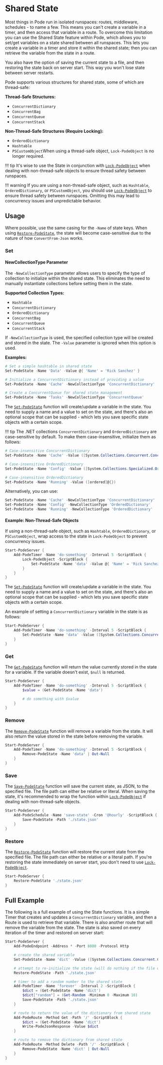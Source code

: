 # Shared State

Most things in Pode run in isolated runspaces: routes, middleware, schedules - to name a few. This means you can't create a variable in a timer, and then access that variable in a route. To overcome this limitation you can use the Shared State feature within Pode, which allows you to set/get variables on a state shared between all runspaces. This lets you create a variable in a timer and store it within the shared state; then you can retrieve the variable from the state in a route.

You also have the option of saving the current state to a file, and then restoring the state back on server start. This way you won't lose state between server restarts.

Pode supports various structures for shared state, some of which are thread-safe:

**Thread-Safe Structures:**
- `ConcurrentDictionary`
- `ConcurrentBag`
- `ConcurrentQueue`
- `ConcurrentStack`

**Non-Thread-Safe Structures (Require Locking):**
- `OrderedDictionary`
- `Hashtable`
- `PSCustomObject`When using a thread-safe object, `Lock-PodeObject` is no longer required.

!!! tip
It's wise to use the State in conjunction with [`Lock-PodeObject`](../../Functions/Threading/Lock-PodeObject) when dealing with non-thread-safe objects to ensure thread safety between runspaces.

!!! warning
If you are using a non-thread-safe object, such as `Hashtable`, `OrderedDictionary`, or `PSCustomObject`, you should use [`Lock-PodeObject`](../../Functions/Threading/Lock-PodeObject) to ensure thread safety between runspaces. Omitting this may lead to concurrency issues and unpredictable behavior.

## Usage

Where possible, use the same casing for the `-Name` of state keys. When using [`Restore-PodeState`](../../Functions/State/Restore-PodeState), the state will become case-sensitive due to the nature of how `ConvertFrom-Json` works.

### Set

#### **NewCollectionType Parameter**

The `-NewCollectionType` parameter allows users to specify the type of collection to initialize within the shared state. This eliminates the need to manually instantiate collections before setting them in the state.

**Supported Collection Types:**

- `Hashtable`
- `ConcurrentDictionary`
- `OrderedDictionary`
- `ConcurrentBag`
- `ConcurrentQueue`
- `ConcurrentStack`

If `-NewCollectionType` is used, the specified collection type will be created and stored in the state. The `-Value` parameter is ignored when this option is used.

**Examples:**

```powershell
# Set a simple hashtable in shared state
Set-PodeState -Name 'Data' -Value @{ 'Name' = 'Rick Sanchez' }

# Initialize a ConcurrentDictionary instead of providing a value
Set-PodeState -Name 'Cache' -NewCollectionType 'ConcurrentDictionary'

# Create a ConcurrentQueue for shared state management
Set-PodeState -Name 'Tasks' -NewCollectionType 'ConcurrentQueue'
```

The [`Set-PodeState`](../../Functions/State/Set-PodeState) function will create/update a variable in the state. You need to supply a name and a value to set on the state, and there's also an optional scope that can be supplied - which lets you save specific state objects with a certain scope.


!!! tip
The .NET collections `ConcurrentDictionary` and `OrderedDictionary` are case-sensitive by default. To make them case-insensitive, initialize them as follows:

```powershell
# Case-insensitive ConcurrentDictionary
Set-PodeState -Name 'Cache' -Value ([System.Collections.Concurrent.ConcurrentDictionary[string, object]]::new([System.StringComparer]::OrdinalIgnoreCase))

# Case-insensitive OrderedDictionary
Set-PodeState -Name 'Config' -Value ([System.Collections.Specialized.OrderedDictionary]::new([System.StringComparer]::OrdinalIgnoreCase))

# Case-insensitive OrderedDictionary
Set-PodeState -Name 'Running' -Value ([ordered]@{})
```

Alternatively, you can use:

```powershell
Set-PodeState -Name 'Cache' -NewCollectionType 'ConcurrentDictionary'
Set-PodeState -Name 'Config' -NewCollectionType 'OrderedDictionary'
Set-PodeState -Name 'Running' -NewCollectionType 'OrderedDictionary'
```

#### Example: Non-Thread-Safe Objects

If using a non-thread-safe object, such as `Hashtable`, `OrderedDictionary`, or `PSCustomObject`, wrap access to the state in `Lock-PodeObject` to prevent concurrency issues.

```powershell
Start-PodeServer {
    Add-PodeTimer -Name 'do-something' -Interval 5 -ScriptBlock {
        Lock-PodeObject -ScriptBlock {
            Set-PodeState -Name 'data' -Value @{ 'Name' = 'Rick Sanchez' } | Out-Null
        }
    }
}
```

The [`Set-PodeState`](../../Functions/State/Set-PodeState) function will create/update a variable in the state. You need to supply a name and a value to set on the state, and there's also an optional scope that can be supplied - which lets you save specific state objects with a certain scope.

An example of setting a `ConcurrentDictionary` variable in the state is as follows:

```powershell
Start-PodeServer {
    Add-PodeTimer -Name 'do-something' -Interval 5 -ScriptBlock {
        Set-PodeState -Name 'data' -Value ([System.Collections.Concurrent.ConcurrentDictionary[string, string]]::new()) | Out-Null
    }
}
```

### Get

The [`Get-PodeState`](../../Functions/State/Get-PodeState) function will return the value currently stored in the state for a variable. If the variable doesn't exist, `$null` is returned.

```powershell
Start-PodeServer {
    Add-PodeTimer -Name 'do-something' -Interval 5 -ScriptBlock {
        $value = (Get-PodeState -Name 'data')

        # do something with $value
    }
}
```

### Remove

The [`Remove-PodeState`](../../Functions/State/Remove-PodeState) function will remove a variable from the state. It will also return the value stored in the state before removing the variable.

```powershell
Start-PodeServer {
    Add-PodeTimer -Name 'do-something' -Interval 5 -ScriptBlock {
        Remove-PodeState -Name 'data' | Out-Null
    }
}
```

### Save

The [`Save-PodeState`](../../Functions/State/Save-PodeState) function will save the current state, as JSON, to the specified file. The file path can either be relative or literal. When saving the state, it's recommended to wrap the function within [`Lock-PodeObject`](../../Functions/Threading/Lock-PodeObject) if dealing with non-thread-safe objects.

```powershell
Start-PodeServer {
    Add-PodeSchedule -Name 'save-state' -Cron '@hourly' -ScriptBlock {
        Save-PodeState -Path './state.json'
    }
}
```

### Restore

The [`Restore-PodeState`](../../Functions/State/Restore-PodeState) function will restore the current state from the specified file. The file path can either be relative or a literal path. If you're restoring the state immediately on server start, you don't need to use [`Lock-PodeObject`](../../Functions/Threading/Lock-PodeObject).

```powershell
Start-PodeServer {
    Restore-PodeState './state.json'
}
```

## Full Example

The following is a full example of using the State functions. It is a simple Timer that creates and updates a `ConcurrentDictionary` variable, and then a Route is used to retrieve that variable. There is also another route that will remove the variable from the state. The state is also saved on every iteration of the timer and restored on server start:

```powershell
Start-PodeServer {
    Add-PodeEndpoint -Address * -Port 8080 -Protocol Http

    # create the shared variable
    Set-PodeState -Name 'dict' -Value ([System.Collections.Concurrent.ConcurrentDictionary[string, int]]::new()) | Out-Null

    # attempt to re-initialize the state (will do nothing if the file doesn't exist)
    Restore-PodeState -Path './state.json'

    # timer to add a random number to the shared state
    Add-PodeTimer -Name 'forever' -Interval 2 -ScriptBlock {
        $dict = (Get-PodeState -Name 'dict')
        $dict["random"] = (Get-Random -Minimum 0 -Maximum 10)
        Save-PodeState -Path './state.json'
    }

    # route to return the value of the dictionary from shared state
    Add-PodeRoute -Method Get -Path '/' -ScriptBlock {
        $dict = (Get-PodeState -Name 'dict')
        Write-PodeJsonResponse -Value $dict
    }

    # route to remove the dictionary from shared state
    Add-PodeRoute -Method Delete -Path '/' -ScriptBlock {
        Remove-PodeState -Name 'dict' | Out-Null
    }
}
```

